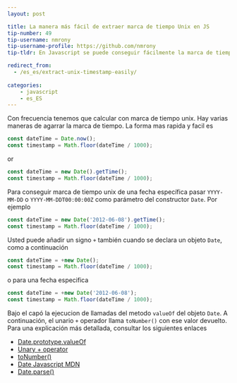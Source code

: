 ```yaml
---
layout: post

title: La manera más fácil de extraer marca de tiempo Unix en JS
tip-number: 49
tip-username: nmrony
tip-username-profile: https://github.com/nmrony
tip-tldr: En Javascript se puede conseguir fácilmente la marca de tiempo Unix

redirect_from:
  - /es_es/extract-unix-timestamp-easily/
  
categories:
    - javascript
    - es_ES
---
```


Con frecuencia tenemos que calcular con marca de tiempo unix. Hay varias maneras de agarrar la marca de tiempo. La forma mas rapida y facil es

```js
const dateTime = Date.now();
const timestamp = Math.floor(dateTime / 1000);
```
or

```js
const dateTime = new Date().getTime();
const timestamp = Math.floor(dateTime / 1000);
```

Para conseguir marca de tiempo unix de una fecha específica pasar `YYYY-MM-DD` o `YYYY-MM-DDT00:00:00Z` como parámetro del constructor `Date`. Por ejemplo

```js
const dateTime = new Date('2012-06-08').getTime();
const timestamp = Math.floor(dateTime / 1000);
```
Usted puede añadir un signo `+` también cuando se declara un objeto `Date`, como a continuación

```js
const dateTime = +new Date();
const timestamp = Math.floor(dateTime / 1000);
```
o para una fecha especifica

```js
const dateTime = +new Date('2012-06-08');
const timestamp = Math.floor(dateTime / 1000);
```

Bajo el capó la ejecucion de llamadas del metodo `valueOf` del objeto `Date`. A continuación, el unario `+` operador llama `toNumber()` con ese valor devuelto. Para una explicación más detallada, consultar los siguientes enlaces

* [Date.prototype.valueOf](http://es5.github.io/#x15.9.5.8)
* [Unary + operator](http://es5.github.io/#x11.4.6)
* [toNumber()](http://es5.github.io/#x9.3)
* [Date Javascript MDN](https://developer.mozilla.org/en-US/docs/Web/JavaScript/Reference/Global_Objects/Date)
* [Date.parse()](https://developer.mozilla.org/en-US/docs/Web/JavaScript/Reference/Global_Objects/Date/parse)
